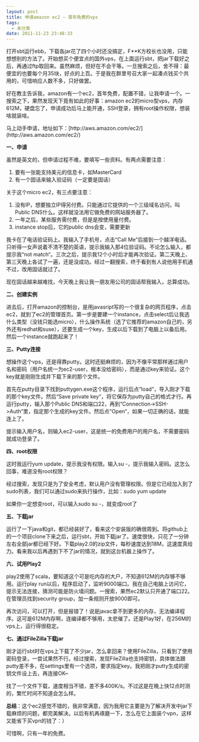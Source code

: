 ```yaml
---
layout: post
title: 申请amazon ec2 – 首年免费的vps
tags:
  - 未分类
date: 2011-11-23 23:48:33
---
```


打开sbt运行ebb，下载各jar花了四个小时还没搞定，F**K方校长也没用，只能想想别的方法了。开始想买个便宜点的国外vps，在上面运行sbt，把jar下载好之后，再通过ftp取回来。虽然麻烦，但好在不会干等。一旦搜索之后，舍不得：最便宜的也要每个月35块，好点的上百。于是我在群里号召大家一起凑点钱买个共用的，可惜响应人数不多，只好做罢。

好在教主告诉我，amazon有一个ec2，首年免费，配置不错，让我申请一个。一搜索之下，果然发现天下竟有如此的好事：amazon ec2的micro型vps，内存612M，硬盘忘了，申请成功后马上能开通，SSH登录，拥有root操作权限，想装啥就装啥。

<span id="more-586"></span>
<p>马上动手申请，地址如下：[http://aws.amazon.com/ec2/](http://aws.amazon.com/ec2/)

**一、申请**

虽然是英文的，但申请过程不难，要填写一些资料。有两点需要注意：

1.  要有一张能支持美元的信息卡，如MasterCard
2.  有一个固话来输入验证码（一定要是固话）

关于这个micro ec2，有三点要注意：

1.  没有IP，想要独立IP得另付费。只能通过它提供的一个三级域名访问，叫Public DNS什么。这样就没法用它做免费的网站服务器了。
2.  一年之后，某些服务需付费，但是是按使用量付费。
3.  instance stop后，它的public dns会变，需要更新

我卡在了电话验证码上。我输入了手机号，点击“Call Me”后接到一个越洋电话。只听得一女声说着不清不楚的英语，提示我输入那4位验证码。不论怎么输入，都提示我“not match“。三次之后，提示我12个小时后才能再次验证。第二天晚上、第三天晚上各试了一遍，还是没成功。经过一翻搜索，终于看到有人说他用手机通不过，改用固话就过了。

现在固话越来越难找，今天晚上我让我一朋友用公司的固话帮我输入，总算成功。

**二、创建实例**

进去后，打开amazon的控制台，是用javasript写的一个很复杂的网页程序，点击ec2，就到了ec2的管理首页。第一步是要建一个instance，点击select后让我选什么类型（没钱只能选micro），什么操作系统（选了它推荐的amazon自己的，另外还有redhat和suse），还要生成一个key，生成以后下载到了电脑上以备后用。然后一个instance就跑起来了！

**三、Putty连接**

想操作这个vps，还是得靠putty。这时还挺麻烦的，因为不像平常那样通过用户名和密码（用户名统一为ec2-user，根本没给密码），而是通过key来验证。这个key就是刚刚生成并下载下来的那个文件。

首先在putty目录下找到puttygen.exe这个程序，运行后点“load“，导入刚才下载的那个key文件。然后“Save private key“，将它保存为putty自己的格式才行。再运行putty，输入那个Public DNS和端口22，再到“Connection->SSH->Auth“里，指定那个生成的key文件。然后点“Open“，如果一切正确的话，就能连上了。

提示输入用户名，则输入ec2-user，这是统一的免费用户的用户名，不需要密码就成功登录了。

**四、root权限**

这时我运行yum update，提示我没有权限。输入su -，提示我输入密码。这怎么回事，难道没有root权限？

经过搜索，发现只是为了安全考虑，默认用户没有管理权限。但是它已经加入到了sudo列表，我们可以通过sudo来执行操作，比如：sudo yum update

如果你一定想变root，可以输入sudo su -，就变成root了

**五、下载jar**

运行了一下java和git，都已经装好了，看来这个安装版的确很周到。将github上的一个项目clone下来之后，运行sbt，开始下载jar了。速度很快，只花了一分钟左右全部jar都已经下好。下载play2.0的zip文件，每秒速度达到18M，这速度真给力。看来我以后再遇到下不了jar的情况，就到这台机器上操作了。

**六、试用Play2**

play2使用了scala，要知道这个可是吃内存的大户，不知道612M的内存够不够用。运行play run以后，程序启动了，监听9000端口。我在自己电脑上访问它，提示无法连接，猜测可能是防火墙问题。一搜索，果然ec2默认只开通了端口22。在管理员找到security group，加一条规则开放9000即可。

再次访问，可以打开，但是报错了！说是javac拿不到更多的内存，无法编译程序。这可是612M内存啊，连编译都不够用，太悲催了。还是Play1好，在256M的vps上，运行得很稳定。

**七、通过FileZilla下载jar**

刚才运行sbt时在vps上下载了不少jar，怎么拿回来？使用FileZilla，只看到了使用密码登录，一尝试果然不行。经过搜索，发现FileZilla也支持密钥，具体做法跟putty差不多，在settings里有一个选项，要求指定key。我把刚才putty生成的密钥文件设上去，再连接OK~

找了一个文件下载，速度相当不错，差不多400K/s。不过这是在晚上快12点时测的，繁忙时间不知道会怎么样。

**总结**：这个ec2感觉不错的，我非常满意，因为我用它主要是为了解决开发中jar下载麻烦的问题，都完美解决。以后有机再琢磨一下，怎么在它上面装个vpn，这样又能省下买vpn的钱了：）

可惜啊，只有一年的免费。